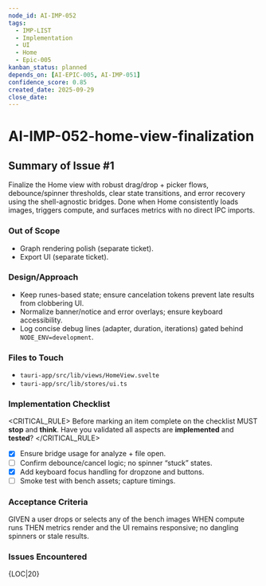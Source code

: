 ```yaml
---
node_id: AI-IMP-052
tags:
  - IMP-LIST
  - Implementation
  - UI
  - Home
  - Epic-005
kanban_status: planned
depends_on: [AI-EPIC-005, AI-IMP-051]
confidence_score: 0.85
created_date: 2025-09-29
close_date:
---
```


# AI-IMP-052-home-view-finalization

## Summary of Issue #1
Finalize the Home view with robust drag/drop + picker flows, debounce/spinner thresholds, clear state transitions, and error recovery using the shell-agnostic bridges. Done when Home consistently loads images, triggers compute, and surfaces metrics with no direct IPC imports.

### Out of Scope 
- Graph rendering polish (separate ticket).
- Export UI (separate ticket).

### Design/Approach  
- Keep runes-based state; ensure cancelation tokens prevent late results from clobbering UI.
- Normalize banner/notice and error overlays; ensure keyboard accessibility.
- Log concise debug lines (adapter, duration, iterations) gated behind `NODE_ENV=development`.

### Files to Touch
- `tauri-app/src/lib/views/HomeView.svelte`
- `tauri-app/src/lib/stores/ui.ts`

### Implementation Checklist

<CRITICAL_RULE>
Before marking an item complete on the checklist MUST **stop** and **think**. Have you validated all aspects are **implemented** and **tested**?
</CRITICAL_RULE>

- [x] Ensure bridge usage for analyze + file open.
- [ ] Confirm debounce/cancel logic; no spinner “stuck” states.
- [x] Add keyboard focus handling for dropzone and buttons.
- [ ] Smoke test with bench assets; capture timings.

### Acceptance Criteria
GIVEN a user drops or selects any of the bench images
WHEN compute runs
THEN metrics render and the UI remains responsive; no dangling spinners or stale results.

### Issues Encountered 
{LOC|20}
